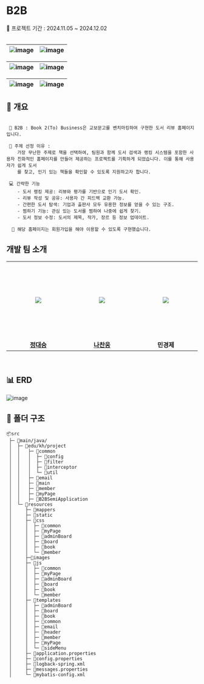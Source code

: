 
<h1>B2B </h1>
📍 프로젝트 기간 : 2024.11.05 ~ 2024.12.02
<br>
<br>


| ![image](https://github.com/user-attachments/assets/5d65c19b-eb3d-4b5b-92d9-a87d06b7a15e)| ![image](https://github.com/user-attachments/assets/8ee40a55-d9bb-4881-967f-57104d25c08b)|
| --- | --- |

|![image](https://github.com/user-attachments/assets/4c3b9542-c353-4d88-89c9-74b8576850d7)| ![image](https://github.com/user-attachments/assets/eb452233-7786-4fe3-8bc5-eb5dd11b9b3e)|
| --- | --- |

|![image](https://github.com/user-attachments/assets/10881b91-76fb-496e-a6ee-6ea113050df3)|![image](https://github.com/user-attachments/assets/05b87534-de92-44a4-95bc-e803cd5ef56a)|
| --- | --- |


## 📌 개요

```

 📕 B2B : Book 2(To) Business은 교보문고를 벤치마킹하여 구현한 도서 리뷰 홈페이지입니다. 

 📖 주제 선정 이유 :
    가장 무난한 주제로 책을 선택하여, 팀원과 함께 도서 검색과 랭킹 시스템을 포함한 사용자 친화적인 홈페이지를 만들어 제공하는 프로젝트를 기획하게 되었습니다. 이를 통해 사용자가 쉽게 도서 
    를 찾고, 인기 있는 책들을 확인할 수 있도록 지원하고자 합니다.

 💻 간략한 기능
    - 도서 랭킹 제공: 리뷰와 평가를 기반으로 인기 도서 확인.
    - 리뷰 작성 및 공유: 사용자 간 피드백 교환 가능.
    - 간편한 도서 탐색: 기업과 출판사 모두 유용한 정보를 얻을 수 있는 구조.
    - 찜하기 기능: 관심 있는 도서를 찜하여 나중에 쉽게 찾기.
    - 도서 정보 수정: 도서의 제목, 작가, 장르 등 정보 업데이트.

  🪪 해당 홈페이지는 회원가입을 해야 이용할 수 있도록 구현했습니다.
```

## 개발 팀 소개

<table>
  <tr height="205px">
    <td align="center" width="200px">
      <a href="https://github.com/Jung-Dae-seung"><img src="https://github.com/user-attachments/assets/4c678845-d11f-411c-95db-603d01ab958a"/>
    </td>
    <td align="center" width="200px">
      <a href="https://github.com/skcks98"><img src="https://github.com/user-attachments/assets/4c678845-d11f-411c-95db-603d01ab958a"/></a>
    </td>
    <td align="center" width="200px">
      <a href="https://github.com/skcks98"><img src="https://github.com/user-attachments/assets/4c678845-d11f-411c-95db-603d01ab958a"/></a>
    </td>
    
  </tr>
  <tr>
    <td align="center" width="200px">
      <a href="https://github.com/Jung-Dae-seung/"><strong>정대승</strong></a><br>
    </td>
    <td align="center" width="200px">
      <a href="https://github.com/skcks98/"><strong>나찬웅</strong></a><br>
    </td>
    <td align="center" width="200px">
      <strong>민경제</strong><br>
    </td>
  </tr>
</table>

<br />


## 📊 ERD
![image](https://github.com/user-attachments/assets/5596b45a-9111-47bd-853f-32b8552dae9e)





## 📂 폴더 구조

```
📦src
 ├─ 📂main/java/
 │  ├─ 📂edu/kh/project
 │  │   ├─ 📂common
 │  │   │  ├─ 📂config
 │  │   │  ├─ 📂filter
 │  │   │  ├─ 📂interceptor
 │  │   │  └─ 📂util
 │  │   ├─ 📂email
 │  │   ├─ 📂main
 │  │   ├─ 📂member
 │  │   ├─ 📂myPage
 │  │   ├─ 📂B2BSemiApplication
 │  └─ 📂resources
 │     ├─ 📂mappers
 │     ├─ 📂static
 │     ├─ 📂css
 │     │  ├─ 📂common
 │     │  ├─ 📂myPage
 │     │  ├─ 📂adminBoard
 │     │  ├─ 📂board
 │     │  ├─ 📂book
 │     │  └─ 📂member
 │     ├─📂images
 │     ├─ 📂js
 │     │  ├─ 📂common
 │     │  ├─ 📂myPage
 │     │  ├─ 📂adminBoard
 │     │  ├─ 📂board
 │     │  ├─ 📂book
 │     │  └─ 📂member
 │     ├─ 📂templates
 │     │  ├─ 📂adminBoard
 │     │  ├─ 📂board
 │     │  ├─ 📂book
 │     │  ├─ 📂common
 │     │  ├─ 📂email
 │     │  ├─ 📂header
 │     │  ├─ 📂member
 │     │  ├─ 📂myPage
 │     │  └─ 📂sideMenu
 │     ├─ 📜application.properties
 │     ├─ 📜config.properties
 │     ├─ 📜logback-spring.xml
 │     ├─ 📜messages.properties
 │     └─ 📜mybatis-config.xml
```
